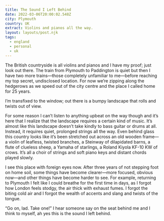 ```yaml
---
title: The Sound I Left Behind
date: 2022-03-06T20:00:02.548Z
city: Plymouth
country: UK
extract: Violins and pianos all the way.
layout: layouts/post.njk
tags:
  - england
  - personal
  - uk
---
```


The British countryside is all violins and pianos and I have my proof; just look out there. The train from Plymouth to Paddington is quiet but then I have two more trains—those completely unfamiliar to me—before reaching my top secret, undisclosed location. For now we’re zipping along the hedgerows as we speed out of the city centre and the place I called home for 25 years.

I’m transfixed to the window; out there is a bumpy landscape that rolls and twists out of view.

For some reason I can’t listen to anything upbeat on the way though and it’s here that I realize that the landscape requires a certain kind of music. It’s almost like this landscape doesn’t take kindly to bass guitar or drums at all. Instead, it requires quiet, prolonged strings all the way. Even behind glass this country looks like it’s been stretched out across an old wooden frame—a violin of leafless, twisted branches, a Steinway of dilapidated barns, a flute of clueless sheep, a Yamaha of starlings, a Roland Kiyola KF-10 KW of crows. It’s all a choir of strings and soft piano keys and distant chords played slowly.

I see this place with foreign eyes now. After three years of not stepping foot on home soil, some things have become clearer—more focused, obvious now—and other things have become harder to see. For example, returning to Plymouth I felt like I could breathe for the first time in days, as I forgot how London feels stodgy, the air thick with exhaust fumes. I forgot the biting cold air and I forgot the wealth of accents and slang and twists of the tongue.

“Go on, lad. Take one!” I hear someone say on the seat behind me and I think to myself, ah yes this is the sound I left behind.
